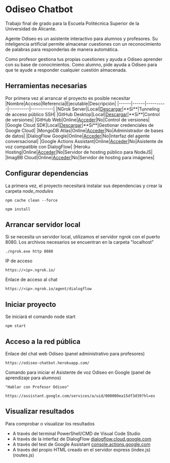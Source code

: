 # Odiseo Chatbot
Trabajo final de grado para la Escuela Politécnica Superior de la Universidad de Alicante. 

Agente Odiseo es un asistente interactivo para alumnos y profesores. Su inteligencia artificial permite almacenar cuestiones con un reconocimiento de palabras para responderlas de manera automática.

Como profesor gestiona tus propias cuestiones y ayuda a Odiseo aprender con su base de conocimientos. Como alumno, pide ayuda a Odiseo para que te ayude a responder cualquier cuestión almacenada.

## Herramientas necesarias
Por primera vez al arrancar el proyecto es posible necesitar
|Nombre|Acceso|Referencia|Ejecutable|Descripción|
|------|------|----------|----------|-----------|
|NGrok Server|Local|[Descargar](https://ngrok.com/download "https://ngrok.com/download")|**Sí**|Tunneling de acceso público SSH|
|GitHub Desktop|Local|[Descargar](https://desktop.github.com/ "https://desktop.github.com/")|**Sí**|Control de versiones|
|GitHub Web|Online|[Acceder](https://github.com/jonaverd/chatbot-project "https://github.com/jonaverd/chatbot-project")|No|Control de versiones|
|Google Cloud SDK|Local|[Descargar](https://cloud.google.com/sdk/docs/quickstart "https://cloud.google.com/sdk/docs/quickstart")|**Sí**|Gestionar credenciales de Google Cloud|
|MongoDB Atlas|Online|[Acceder](https://cloud.mongodb.com/v2/61b772821206554caad366c7#clusters "https://cloud.mongodb.com/v2/61b772821206554caad366c7#clusters")|No|Administrador de bases de datos|
|DialogFlow Google|Online|[Acceder](https://dialogflow.cloud.google.com/#/agent/odiseo-chatbot/intents "https://dialogflow.cloud.google.com/#/agent/odiseo-chatbot/intents")|No|Interfaz del agente conversacional|
|Google Actions Assistant|Online|[Acceder](https://console.actions.google.com/project/odiseo-voicebot-75d44/simulator "https://console.actions.google.com/project/odiseo-voicebot-75d44/simulator")|No|Asistente de voz compatible con DialogFlow|
|Heroku Hosting|Online|[Acceder](https://dashboard.heroku.com/apps "https://dashboard.heroku.com/apps")|No|Servidor de hosting público para NodeJS|
|ImagBB Cloud|Online|[Acceder](https://jonathan-verdu.imgbb.com/ "https://jonathan-verdu.imgbb.com/")|No|Servidor de hosting para imágenes|

## Configurar dependencias
La primera vez, el proyecto necesitará instalar sus dependencias y crear la carpeta *node_modules*
````
npm cache clean --force
````
````
npm install
````

## Arrancar servidor local
Si se necesita un servidor local, utilizamos el servidor ngrok con el puerto 8080. Los archivos necesarios se encuentran en la carpeta "localhost"
````
./ngrok.exe http 8080
````
IP de acceso
````
https://<ip>.ngrok.io/
````
Enlace de acceso al chat
````
https://<ip>.ngrok.io/agent/dialogflow
````

## Iniciar proyecto
Se iniciará el comando node start
````
npm start
````

## Acceso a la red pública
Enlace del chat web Odiseo (panel administrativo para profesores)
````
https://odiseo-chatbot.herokuapp.com/
````
Comando para iniciar el Asistente de voz Odiseo en Google (panel de aprendizaje para alumnos)
````
"Hablar con Profesor Odiseo"
````
````
https://assistant.google.com/services/a/uid/000000ea15df3d39?hl=es
````


## Visualizar resultados
Para comprobar o visualizar los resultados
- A través del terminal PowerShell/CMD de Visual Code Studio
- A través de la interfaz de DialogFlow
[dialogflow.cloud.google.com](https://dialogflow.cloud.google.com/#/agent/odiseo-chatbot/intents "https://dialogflow.cloud.google.com/#/agent/odiseo-chatbot/intents")
- A través del test de Google Assistant
[console.actions.google.com](https://console.actions.google.com/project/odiseo-voicebot-75d44/simulator?pli=1 "https://console.actions.google.com/project/odiseo-voicebot-75d44/simulator?pli=1")
- A través del propio HTML creado en el servidor express (index.js) (routes.js)
